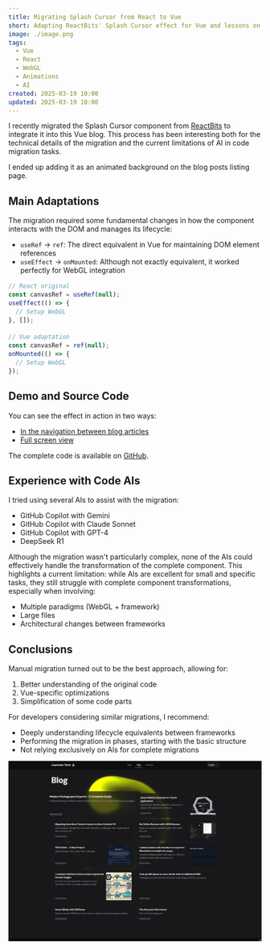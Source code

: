 ```yaml
---
title: Migrating Splash Cursor from React to Vue
short: Adapting ReactBits' Splash Cursor effect for Vue and lessons on AI code migration
image: ./image.png
tags:
  - Vue
  - React
  - WebGL
  - Animations
  - AI
created: 2025-03-19 10:00
updated: 2025-03-19 10:00
---
```


I recently migrated the Splash Cursor component from [ReactBits](https://www.reactbits.dev/animations/splash-cursor) to integrate it into this Vue blog. This process has been interesting both for the technical details of the migration and the current limitations of AI in code migration tasks.

I ended up adding it as an animated background on the blog posts listing page.

## Main Adaptations

The migration required some fundamental changes in how the component interacts with the DOM and manages its lifecycle:

- `useRef` → `ref`: The direct equivalent in Vue for maintaining DOM element references
- `useEffect` → `onMounted`: Although not exactly equivalent, it worked perfectly for WebGL integration

```javascript
// React original
const canvasRef = useRef(null);
useEffect(() => {
  // Setup WebGL
}, []);

// Vue adaptation
const canvasRef = ref(null);
onMounted(() => {
  // Setup WebGL
});
```

## Demo and Source Code

You can see the effect in action in two ways:
- [In the navigation between blog articles](/es/blog)
- [Full screen view](/tools/cursor)

The complete code is available on [GitHub](https://github.com/JuanmanDev/JuanmanTechBlog/blob/main/components/decoration/cursor.vue).

## Experience with Code AIs

I tried using several AIs to assist with the migration:
- GitHub Copilot with Gemini
- GitHub Copilot with Claude Sonnet
- GitHub Copilot with GPT-4
- DeepSeek R1

Although the migration wasn't particularly complex, none of the AIs could effectively handle the transformation of the complete component. This highlights a current limitation: while AIs are excellent for small and specific tasks, they still struggle with complete component transformations, especially when involving:
- Multiple paradigms (WebGL + framework)
- Large files
- Architectural changes between frameworks

## Conclusions

Manual migration turned out to be the best approach, allowing for:
1. Better understanding of the original code
2. Vue-specific optimizations
3. Simplification of some code parts

For developers considering similar migrations, I recommend:
- Deeply understanding lifecycle equivalents between frameworks
- Performing the migration in phases, starting with the basic structure
- Not relying exclusively on AIs for complete migrations

![Final result image in the blog](image.png)